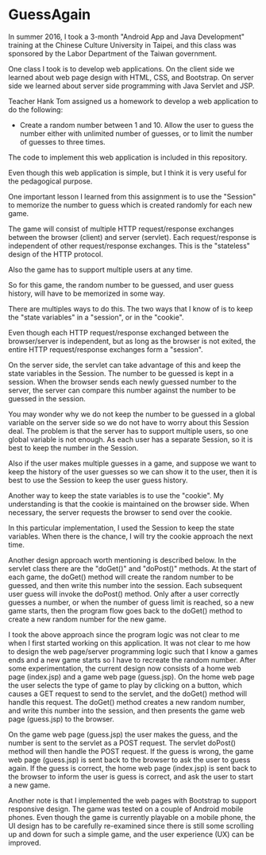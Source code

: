 # GuessAgain

In summer 2016, I took a 3-month "Android App and Java Development" training at the Chinese Culture University in Taipei, and this class was sponsored by the Labor Department of the Taiwan government.

One class I took is to develop web applications. On the client side we learned about web page design with HTML, CSS, and Bootstrap.  On  server side we learned about server side programming with Java Servlet and JSP.

Teacher Hank Tom assigned us a homework to develop a web application to do the following:

   * Create a random number between 1 and 10.  Allow the user to guess the number either with unlimited number of guesses, or to limit the number of guesses to three times.
   
   
The code to implement this web application is included in this repository.

Even though this web application is simple, but I think it is very useful for the pedagogical purpose.

One important lesson I learned from this assignment is to use the "Session" to memorize the number to guess which is created randomly for each new game.

The game will consist of multiple HTTP request/response exchanges between the browser (client) and server (servlet).  Each request/response is independent of other request/response exchanges.  This is the "stateless" design of the HTTP protocol.

Also the game has to support multiple users at any time.

So for this game, the random number to be guessed, and user guess history, will have to be memorized in some way.  

There are multiples ways to do this.  The two ways that I know of is to keep the "state variables" in a "session", or in the "cookie".

Even though each HTTP request/response exchanged between the browser/server is independent, but as long as the browser is not exited, the entire HTTP request/response exchanges form a "session".

On the server side, the servlet can take advantage of this and keep the state variables in the Session.  The number to be guessed is kept in a session.  When the browser sends each newly guessed number to the server, the server can compare this number against the number to be guessed in the session.

You may wonder why we do not keep the number to be guessed in a global variable on the server side so we do not have to worry about this Session deal.  The problem is that the server has to support multiple users, so one global variable is not enough.  As each user has a separate Session, so it is best to keep the number in the Session.

Also if the user makes multiple guesses in a game, and suppose we want to keep the history of the user guesses so we can show it to the user, then it is best to use the Session to keep the user guess history.

Another way to keep the state variables is to use the "cookie".  My understanding is that the cookie is maintained on the browser side.  When necessary, the server requests the browser to send over the cookie.

In this particular implementation, I used the Session to keep the state variables.  When there is the chance, I will try the cookie approach the next time.

Another design approach worth mentioning is described below. In the servlet class there are the "doGet()" and "doPost()" methods.  At the start of each game, the doGet() method will create the random number to be guessed, and then write this number into the session.  Each subsequent user guess will invoke the doPost() method.  Only after a user correctly guesses a number, or when the number of guess limit is reached, so a new game starts, then the program flow goes back to the doGet() method to create a new random number for the new game.

I took the above approach since the program logic was not clear to me when I first started working on this application. It was not clear to me how to design the web page/server programming logic such that I know a games ends and a new game starts so I have to recreate the random number.  After some experimentation, the current design now consists of a home web page (index.jsp) and a game web page (guess.jsp).  On the home web page the user selects the type of game to play by clicking on a button, which causes a GET request to send to the servlet, and the doGet() method will handle this request.  The doGet() method creates a new random number, and write this number into the session, and then presents the game web page (guess.jsp) to the browser.  

On the game web page (guess.jsp) the user makes the guess, and the number is sent to the servlet as a  POST request. The servlet doPost() method will then handle the POST request.  If the guess is wrong, the game web page (guess.jsp) is sent back to the browser to ask the user to guess again.  If the guess is correct, the home web page (index.jsp) is sent back to the browser to inform the user is guess is correct, and ask the user to start a new game.

Another note is that I implemented the web pages with Bootstrap to support responsive design.  The game was tested on a couple of Android mobile phones.  Even though the game is currently playable on a mobile phone, the UI design has to be carefully re-examined since there is still some scrolling up and down for such a simple game, and the user experience (UX) can be improved.



